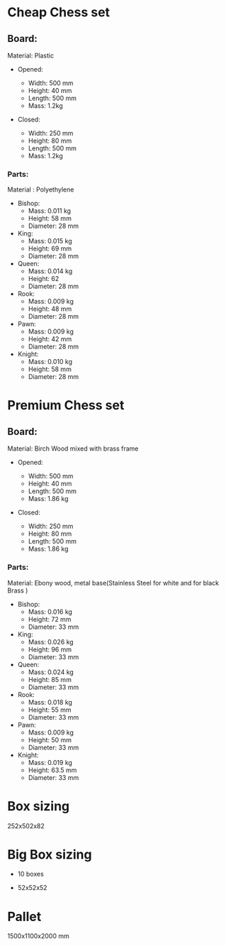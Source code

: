 # Cheap Chess set

## Board:

Material: Plastic

- Opened:

  - Width: 500 mm
  - Height: 40 mm
  - Length: 500 mm
  - Mass: 1.2kg

- Closed:
  - Width: 250 mm
  - Height: 80 mm
  - Length: 500 mm
  - Mass: 1.2kg

### Parts:

Material : Polyethylene

- Bishop:
  - Mass: 0.011 kg
  - Height: 58 mm
  - Diameter: 28 mm
- King:
  - Mass: 0.015 kg
  - Height: 69 mm
  - Diameter: 28 mm
- Queen:
  - Mass: 0.014 kg
  - Height: 62
  - Diameter: 28 mm
- Rook:
  - Mass: 0.009 kg
  - Height: 48 mm
  - Diameter: 28 mm
- Pawn:
  - Mass: 0.009 kg
  - Height: 42 mm
  - Diameter: 28 mm
- Knight:
  - Mass: 0.010 kg
  - Height: 58 mm
  - Diameter: 28 mm

# Premium Chess set

## Board:

Material: Birch Wood mixed with brass frame

- Opened:

  - Width: 500 mm
  - Height: 40 mm
  - Length: 500 mm
  - Mass: 1.86 kg

- Closed:
  - Width: 250 mm
  - Height: 80 mm
  - Length: 500 mm
  - Mass: 1.86 kg

### Parts:

Material: Ebony wood, metal base(Stainless Steel for white and for black Brass )

- Bishop:
  - Mass: 0.016 kg
  - Height: 72 mm
  - Diameter: 33 mm
- King:
  - Mass: 0.026 kg
  - Height: 96 mm
  - Diameter: 33 mm
- Queen:
  - Mass: 0.024 kg
  - Height: 85 mm
  - Diameter: 33 mm
- Rook:
  - Mass: 0.018 kg
  - Height: 55 mm
  - Diameter: 33 mm
- Pawn:
  - Mass: 0.009 kg
  - Height: 50 mm
  - Diameter: 33 mm
- Knight:
  - Mass: 0.019 kg
  - Height: 63.5 mm
  - Diameter: 33 mm

# Box sizing

252x502x82

# Big Box sizing

- 10 boxes

- 52x52x52

# Pallet

1500x1100x2000 mm
